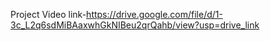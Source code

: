 Project Video link-https://drive.google.com/file/d/1-3c_L2q6sdMiBAaxwhGkNIBeu2qrQahb/view?usp=drive_link
